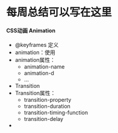 # 每周总结可以写在这里

#### CSS动画 Animation
- @keyframes 定义
- animation：使用
- animation属性：
    - animation-name
    - animation-d
    - ...
- Transition
- Transition属性：
    - transition-property
    - transition-duration
    - transition-timing-function
    - transition-delay
- 
